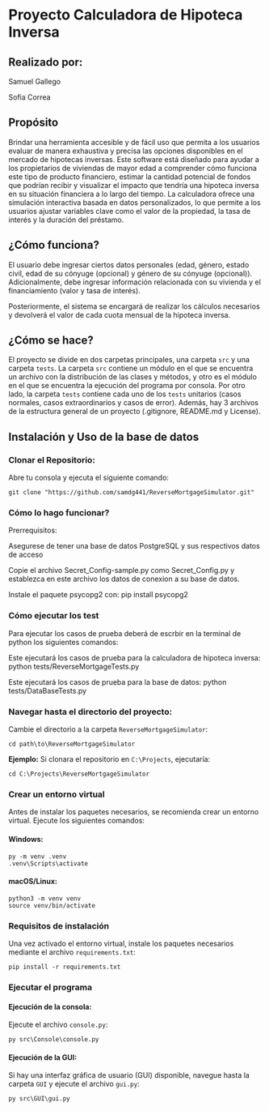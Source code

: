 # Proyecto Calculadora de Hipoteca Inversa

## Realizado por:

Samuel Gallego

Sofia Correa

## Propósito

Brindar una herramienta accesible y de fácil uso que permita a los usuarios evaluar de manera exhaustiva y precisa las opciones disponibles en el mercado de hipotecas inversas. Este software está diseñado para ayudar a los propietarios de viviendas de mayor edad a comprender cómo funciona este tipo de producto financiero, estimar la cantidad potencial de fondos que podrían recibir y visualizar el impacto que tendría una hipoteca inversa en su situación financiera a lo largo del tiempo. La calculadora ofrece una simulación interactiva basada en datos personalizados, lo que permite a los usuarios ajustar variables clave como el valor de la propiedad, la tasa de interés y la duración del préstamo.

## ¿Cómo funciona?

El usuario debe ingresar ciertos datos personales (edad, género, estado civil, edad de su cónyuge (opcional) y género de su cónyuge (opcional)). Adicionalmente, debe ingresar información relacionada con su vivienda y el financiamiento (valor y tasa de interés).

Posteriormente, el sistema se encargará de realizar los cálculos necesarios y devolverá el valor de cada cuota mensual de la hipoteca inversa.

## ¿Cómo se hace?

El proyecto se divide en dos carpetas principales, una carpeta `src` y una carpeta `tests`. La carpeta `src` contiene un módulo en el que se encuentra un archivo con la distribución de las clases y métodos, y otro es el módulo en el que se encuentra la ejecución del programa por consola. Por otro lado, la carpeta `tests` contiene cada uno de los `tests` unitarios (casos normales, casos extraordinarios y casos de error). Además, hay 3 archivos de la estructura general de un proyecto (.gitignore, README.md y License).

## Instalación y Uso de la base de datos

### Clonar el Repositorio:

Abre tu consola y ejecuta el siguiente comando:

    git clone "https://github.com/samdg441/ReverseMortgageSimulator.git"
  
### Cómo lo hago funcionar?

Prerrequisitos:

Asegurese de tener una base de datos PostgreSQL y sus respectivos datos de acceso

Copie el archivo Secret_Config-sample.py como Secret_Config.py y establezca en este archivo los datos de conexion a su base de datos.

Instale el paquete psycopg2 con: pip install psycopg2

### Cómo ejecutar los test

Para ejecutar los casos de prueba deberá de escrbir en la terminal de python los siguientes comandos:

Este ejecutará los casos de prueba para la calculadora de hipoteca inversa:
python tests/ReverseMortgageTests.py

Este ejecutará los casos de prueba para la base de datos:
python tests/DataBaseTests.py

### Navegar hasta el directorio del proyecto:

Cambie el directorio a la carpeta `ReverseMortgageSimulator`:

    cd path\to\ReverseMortgageSimulator

**Ejemplo:** Si clonara el repositorio en `C:\Projects`, ejecutaría:

    cd C:\Projects\ReverseMortgageSimulator

### Crear un entorno virtual

Antes de instalar los paquetes necesarios, se recomienda crear un entorno virtual. Ejecute los siguientes comandos:

#### Windows:

    py -m venv .venv
    .venv\Scripts\activate

#### macOS/Linux:

    python3 -m venv venv
    source venv/bin/activate

### Requisitos de instalación

Una vez activado el entorno virtual, instale los paquetes necesarios mediante el archivo `requirements.txt`:

    pip install -r requirements.txt

### Ejecutar el programa

#### Ejecución de la consola:

Ejecute el archivo `console.py`:

    py src\Console\console.py

#### Ejecución de la GUI:

Si hay una interfaz gráfica de usuario (GUI) disponible, navegue hasta la carpeta `GUI` y ejecute el archivo `gui.py`:

    py src\GUI\gui.py
